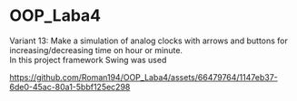# OOP_Laba4
Variant 13: Make a simulation of analog clocks with arrows and buttons for increasing/decreasing time on hour or minute. <br />
In this project framework Swing was used

https://github.com/Roman194/OOP_Laba4/assets/66479764/1147eb37-6de0-45ac-80a1-5bbf125ec298

